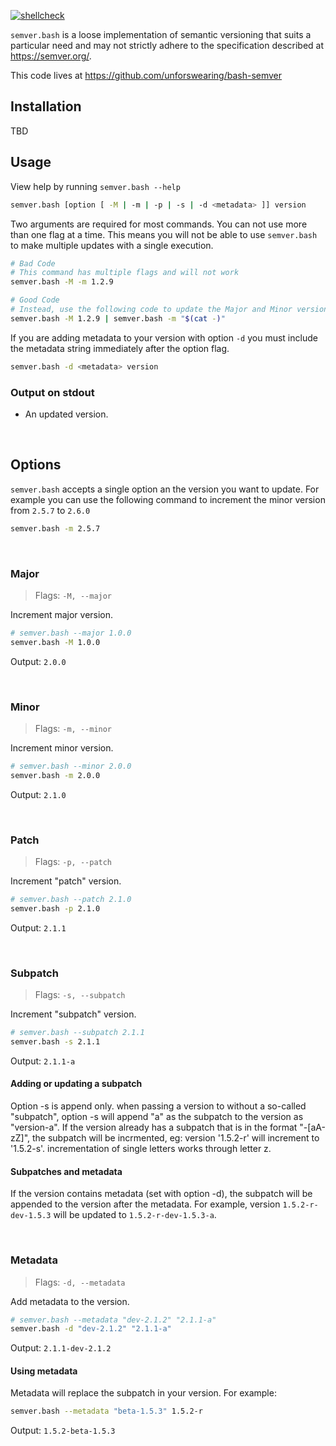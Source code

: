 [![shellcheck](https://github.com/unforswearing/bash-semver/actions/workflows/shellcheck.yml/badge.svg)](https://github.com/unforswearing/bash-semver/actions/workflows/shellcheck.yml)

`semver.bash` is a loose implementation of semantic versioning that suits a particular need and may not strictly adhere to the specification described at https://semver.org/.

This code lives at https://github.com/unforswearing/bash-semver

## Installation

TBD

## Usage

View help by running `semver.bash --help`

```bash
semver.bash [option [ -M | -m | -p | -s | -d <metadata> ]] version
```

Two arguments are required for most commands. You can not use more than one flag at a time. This means you will not be able to use `semver.bash` to make multiple updates with a single execution. 

```bash
# Bad Code
# This command has multiple flags and will not work
semver.bash -M -m 1.2.9

# Good Code
# Instead, use the following code to update the Major and Minor version
semver.bash -M 1.2.9 | semver.bash -m "$(cat -)"
```

If you are adding metadata to your version with option `-d` you must include the metadata string immediately after the option flag.

```bash
semver.bash -d <metadata> version
```

### Output on stdout

* An updated version.

<br />

## Options

`semver.bash` accepts a single option an the version you want to update. For example you can use the following command to increment the minor version from `2.5.7` to `2.6.0` 

```bash
semver.bash -m 2.5.7
```

<br />

### Major

> Flags: `-M, --major`

Increment major version.

```bash
# semver.bash --major 1.0.0
semver.bash -M 1.0.0
```

Output: `2.0.0`

<br />

### Minor

> Flags: `-m, --minor`

Increment minor version.

```bash
# semver.bash --minor 2.0.0
semver.bash -m 2.0.0
```

Output: `2.1.0`

<br />

### Patch 

> Flags: `-p, --patch`

Increment "patch" version.

```bash
# semver.bash --patch 2.1.0
semver.bash -p 2.1.0
```

Output: `2.1.1`

<br />

### Subpatch

> Flags: `-s, --subpatch`

Increment "subpatch" version.

```bash
# semver.bash --subpatch 2.1.1
semver.bash -s 2.1.1
```

Output: `2.1.1-a`

<p>

#### Adding or updating a subpatch

Option -s is append only. when passing a version to without a so-called "subpatch", option -s will append "a" as the subpatch to the version as "version-a". If the version already has a subpatch that is in the format "-[aA-zZ]", the subpatch will be incrmented, eg: version '1.5.2-r' will increment to '1.5.2-s'. incrementation of single letters works through letter z.

#### Subpatches and metadata

If the version contains metadata (set with option -d), the subpatch will be appended to the version after the metadata. For example, version `1.5.2-r-dev-1.5.3` will be updated to `1.5.2-r-dev-1.5.3-a`.

<br />

### Metadata

> Flags: `-d, --metadata`

Add metadata to the version.

```bash
# semver.bash --metadata "dev-2.1.2" "2.1.1-a"
semver.bash -d "dev-2.1.2" "2.1.1-a"
```

Output: `2.1.1-dev-2.1.2`

<p>

#### Using metadata 

Metadata will replace the subpatch in your version. For example:

```bash
semver.bash --metadata "beta-1.5.3" 1.5.2-r
```

Output: `1.5.2-beta-1.5.3`
